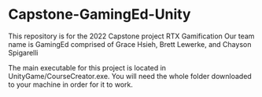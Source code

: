 # Capstone-GamingEd-Unity

This repository is for the 2022 Capstone project RTX Gamification
Our team name is GamingEd comprised of Grace Hsieh, Brett Lewerke, and Chayson Spigarelli

The main executable for this project is located in UnityGame/CourseCreator.exe. You will need the whole folder downloaded to your machine in order for it to work. 
